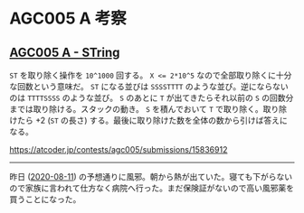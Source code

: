 # AGC005 A 考察

## [AGC005 A - STring](https://atcoder.jp/contests/agc005/tasks/agc005_a)

`ST` を取り除く操作を `10^1000` 回する。 `X <= 2*10^5` なので全部取り除くに十分な回数という意味だ。 `ST` になる並びは `SSSSTTTT` のような並び。逆にならないのは `TTTTSSSS` のような並び。 `S` のあとに `T` が出てきたらそれ以前の `S` の回数分までは取り除ける。スタックの動き。 `S` を積んでおいて `T` で取り除く。取り除けたら +2 (`ST` の長さ) する。最後に取り除けた数を全体の数から引けば答えになる。

<https://atcoder.jp/contests/agc005/submissions/15836912>

---

昨日 ([2020-08-11][]) の予想通りに風邪。朝から熱が出ていた。寝ても下がらないので家族に言われて仕方なく病院へ行った。まだ保険証がないので高い風邪薬を買うことになった。

[2020-08-11]: https://blog.bouzuya.net/2020/08/11/
